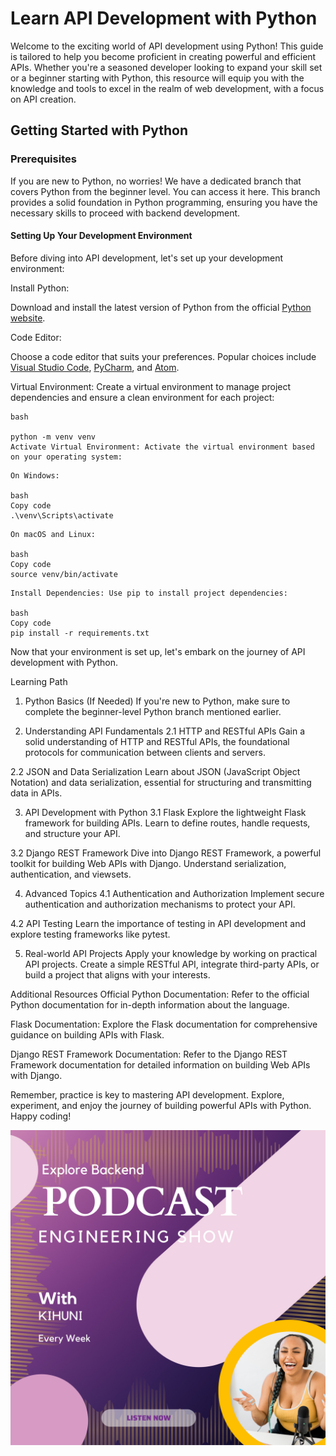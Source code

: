 
# Learn API Development with Python

Welcome to the exciting world of API development using Python! This guide is tailored to help you become proficient in creating powerful and efficient APIs. Whether you're a seasoned developer looking to expand your skill set or a beginner starting with Python, this resource will equip you with the knowledge and tools to excel in the realm of web development, with a focus on API creation.

## Getting Started with Python

### Prerequisites

If you are new to Python, no worries! We have a dedicated branch that covers Python from the beginner level. You can access it here. This branch provides a solid foundation in Python programming, ensuring you have the necessary skills to proceed with backend development.

#### Setting Up Your Development Environment
Before diving into API development, let's set up your development environment:

Install Python:

Download and install the latest version of Python from the official [Python website](https://wiki.python.org/moin/BeginnersGuide/Download).

Code Editor:

Choose a code editor that suits your preferences. Popular choices include [Visual Studio Code](https://visualstudio.microsoft.com/), [PyCharm](https://www.jetbrains.com/pycharm/download/?section=linux), and [Atom](https://atom-editor.cc/).

Virtual Environment: Create a virtual environment to manage project dependencies and ensure a clean environment for each project:
```
bash

python -m venv venv
Activate Virtual Environment: Activate the virtual environment based on your operating system:

```


```
On Windows:

bash
Copy code
.\venv\Scripts\activate
```
```
On macOS and Linux:

bash
Copy code
source venv/bin/activate
```
```
Install Dependencies: Use pip to install project dependencies:

bash
Copy code
pip install -r requirements.txt
```
Now that your environment is set up, let's embark on the journey of API development with Python.

Learning Path
1. Python Basics (If Needed)
If you're new to Python, make sure to complete the beginner-level Python branch mentioned earlier.

2. Understanding API Fundamentals
2.1 HTTP and RESTful APIs
Gain a solid understanding of HTTP and RESTful APIs, the foundational protocols for communication between clients and servers.

2.2 JSON and Data Serialization
Learn about JSON (JavaScript Object Notation) and data serialization, essential for structuring and transmitting data in APIs.

3. API Development with Python
3.1 Flask
Explore the lightweight Flask framework for building APIs. Learn to define routes, handle requests, and structure your API.

3.2 Django REST Framework
Dive into Django REST Framework, a powerful toolkit for building Web APIs with Django. Understand serialization, authentication, and viewsets.

4. Advanced Topics
4.1 Authentication and Authorization
Implement secure authentication and authorization mechanisms to protect your API.

4.2 API Testing
Learn the importance of testing in API development and explore testing frameworks like pytest.

5. Real-world API Projects
Apply your knowledge by working on practical API projects. Create a simple RESTful API, integrate third-party APIs, or build a project that aligns with your interests.

Additional Resources
Official Python Documentation: Refer to the official Python documentation for in-depth information about the language.

Flask Documentation: Explore the Flask documentation for comprehensive guidance on building APIs with Flask.

Django REST Framework Documentation: Refer to the Django REST Framework documentation for detailed information on building Web APIs with Django.

Remember, practice is key to mastering API development. Explore, experiment, and enjoy the journey of building powerful APIs with Python. Happy coding!

![](https://github.com/kihuni/Explore-Backend/blob/main/Explore%20Backend.png)
